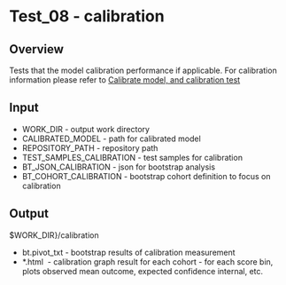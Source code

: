 # Test_08 - calibration

## Overview
Tests that the model calibration performance if applicable.
For calibration information please refer to [Calibrate model, and calibration test](/Medial%20Tools/Guide%20for%20common%20actions/Calibrate%20model,%20and%20calibration%20test.md)

## Input
- WORK_DIR - output work directory
- CALIBRATED_MODEL - path for calibrated model
- REPOSITORY_PATH - repository path
- TEST_SAMPLES_CALIBRATION - test samples for calibration
- BT_JSON_CALIBRATION - json for bootstrap analysis
- BT_COHORT_CALIBRATION - bootstrap cohort definition to focus on calibration
 
## Output
$WORK_DIR}/calibration
- bt.pivot_txt - bootstrap results of calibration measurement
- *.html  - calibration graph result for each cohort - for each score bin, plots observed mean outcome, expected confidence internal, etc.
